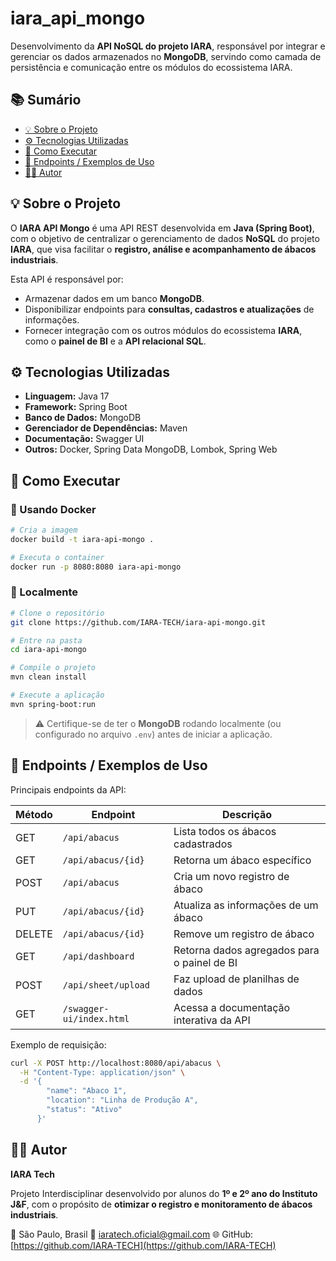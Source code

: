 # iara_api_mongo

Desenvolvimento da **API NoSQL do projeto IARA**, responsável por integrar e gerenciar os dados armazenados no **MongoDB**, servindo como camada de persistência e comunicação entre os módulos do ecossistema IARA.


## 📚 Sumário

* [💡 Sobre o Projeto](#-sobre-o-projeto)
* [⚙️ Tecnologias Utilizadas](#️-tecnologias-utilizadas)
* [🧩 Como Executar](#-como-executar)
* [🧰 Endpoints / Exemplos de Uso](#-endpoints--exemplos-de-uso)
* [👩‍💻 Autor](#-autor)


## 💡 Sobre o Projeto

O **IARA API Mongo** é uma API REST desenvolvida em **Java (Spring Boot)**, com o objetivo de centralizar o gerenciamento de dados **NoSQL** do projeto **IARA**, que visa facilitar o **registro, análise e acompanhamento de ábacos industriais**.

Esta API é responsável por:

* Armazenar dados em um banco **MongoDB**.
* Disponibilizar endpoints para **consultas, cadastros e atualizações** de informações.
* Fornecer integração com os outros módulos do ecossistema **IARA**, como o **painel de BI** e a **API relacional SQL**.


## ⚙️ Tecnologias Utilizadas

* **Linguagem:** Java 17
* **Framework:** Spring Boot
* **Banco de Dados:** MongoDB
* **Gerenciador de Dependências:** Maven
* **Documentação:** Swagger UI
* **Outros:** Docker, Spring Data MongoDB, Lombok, Spring Web


## 🧩 Como Executar

### 🐳 Usando Docker

```bash
# Cria a imagem
docker build -t iara-api-mongo .

# Executa o container
docker run -p 8080:8080 iara-api-mongo
```

### 🧱 Localmente

```bash
# Clone o repositório
git clone https://github.com/IARA-TECH/iara-api-mongo.git

# Entre na pasta
cd iara-api-mongo

# Compile o projeto
mvn clean install

# Execute a aplicação
mvn spring-boot:run
```

> ⚠️ Certifique-se de ter o **MongoDB** rodando localmente (ou configurado no arquivo `.env`) antes de iniciar a aplicação.

## 🧰 Endpoints / Exemplos de Uso

Principais endpoints da API:

| Método | Endpoint                 | Descrição                                   |
| ------ | ------------------------ | ------------------------------------------- |
| GET    | `/api/abacus`            | Lista todos os ábacos cadastrados           |
| GET    | `/api/abacus/{id}`       | Retorna um ábaco específico                 |
| POST   | `/api/abacus`            | Cria um novo registro de ábaco              |
| PUT    | `/api/abacus/{id}`       | Atualiza as informações de um ábaco         |
| DELETE | `/api/abacus/{id}`       | Remove um registro de ábaco                 |
| GET    | `/api/dashboard`         | Retorna dados agregados para o painel de BI |
| POST   | `/api/sheet/upload`      | Faz upload de planilhas de dados            |
| GET    | `/swagger-ui/index.html` | Acessa a documentação interativa da API     |

Exemplo de requisição:

```bash
curl -X POST http://localhost:8080/api/abacus \
  -H "Content-Type: application/json" \
  -d '{
        "name": "Abaco 1",
        "location": "Linha de Produção A",
        "status": "Ativo"
      }'
```

## 👩‍💻 Autor

**IARA Tech**

Projeto Interdisciplinar desenvolvido por alunos do **1º e 2º ano do Instituto J&F**, com o propósito de **otimizar o registro e monitoramento de ábacos industriais**.

📍 São Paulo, Brasil
📧 [iaratech.oficial@gmail.com](mailto:iaratech.oficial@gmail.com)
🌐 GitHub: [https://github.com/IARA-TECH](https://github.com/IARA-TECH)
